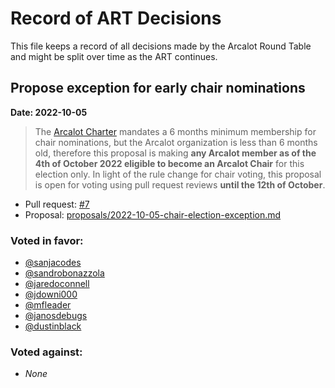# Record of ART Decisions

This file keeps a record of all decisions made by the Arcalot Round Table and might be split over time as the ART continues.

## Propose exception for early chair nominations

**Date: 2022-10-05**

> The [Arcalot Charter](https://github.com/arcalot/arcalot-round-table/blob/main/CHARTER.md#chair-elections) mandates a 6 months minimum membership for chair nominations, but the Arcalot organization is less than 6 months old, therefore this proposal is making **any Arcalot member as of the 4th of October 2022 eligible to become an Arcalot Chair** for this election only. In light of the rule change for chair voting, this proposal is open for voting using pull request reviews **until the 12th of October**.

- Pull request: [#7](https://github.com/arcalot/arcalot-round-table/pull/7)
- Proposal: [proposals/2022-10-05-chair-election-exception.md](proposals/2022-10-05-chair-election-exception.md)

### Voted in favor:

* [@sanjacodes](https://github.com/sanjacodes)
* [@sandrobonazzola](https://github.com/sandrobonazzola)
* [@jaredoconnell](https://github.com/jaredoconnell)
* [@jdowni000](https://github.com/jdowni000)
* [@mfleader](https://github.com/mfleader)
* [@janosdebugs](https://github.com/janosdebugs)
* [@dustinblack](https://github.com/dustinblack)

### Voted against:

* *None*

